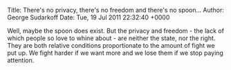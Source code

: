 Title: There's no privacy, there's no freedom and there's no spoon...
Author: George Sudarkoff
Date: Tue, 19 Jul 2011 22:32:40 +0000

Well, maybe the spoon does exist. But the privacy and freedom - the lack
of which people so love to whine about - are neither the state, nor the
right. They are both relative conditions proportionate to the amount of
fight we put up. We fight harder if we want more and we lose them if we
stop paying attention.
